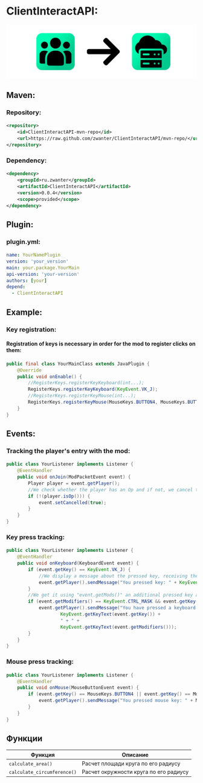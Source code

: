 # ClientInteractAPI:
<style>
    .image:hover {
        transform: scale(1.5);
        transition: transform 1.0s ease-in-out;
    }

    .image:not(:hover) {
        transform: scale(1);
        transition: transform 1.0s ease-in-out;
    }
</style>
<img class="image" src="https://raw.githubusercontent.com/zwanter/ClientInteractAPI/master/images/image1.png?raw=true">

## Maven:
### Repository:
```xml
<repository>
    <id>ClientInteractAPI-mvn-repo</id>
    <url>https://raw.github.com/zwanter/ClientInteractAPI/mvn-repo/</url>
</repository>
```
### Dependency:
```xml
<dependency>
    <groupId>ru.zwanter</groupId>
    <artifactId>ClientInteractAPI</artifactId>
    <version>0.0.4</version>
    <scope>provided</scope>
</dependency>
```
## Plugin:
### plugin.yml:
```yml
name: YourNamePlugin
version: 'your_version'
main: your.package.YourMain
api-version: 'your-version'
authors: [your]
depend:
  - ClientInteractAPI
```

## Example:
### Key registration:
#### Registration of keys is necessary in order for the mod to register clicks on them:
```java
public final class YourMainClass extends JavaPlugin {
    @Override
    public void onEnable() {
        //RegisterKeys.registerKeyKeyboard(int...);
        RegisterKeys.registerKeyKeyboard(KeyEvent.VK_J);
        //RegisterKeys.registerKeyMouse(int...);
        RegisterKeys.registerKeyMouse(MouseKeys.BUTTON4, MouseKeys.BUTTON5);
    }
}
```
##
## Events:
### Tracking the player's entry with the mod:
```java
public class YourListener implements Listener {
    @EventHandler
    public void onJoin(ModPacketEvent event) {
        Player player = event.getPlayer();
        //We check whether the player has an Op and if not, we cancel the sending of the package packet with the registered keys
        if (!(player.isOp())) {
            event.setCancelled(true);
        }
    }
}
```
### Key press tracking:
```java
public class YourListener implements Listener {
    @EventHandler
    public void onKeyboard(KeyboardEvent event) {
        if (event.getKey() == KeyEvent.VK_J) {
            //We display a message about the pressed key, receiving the contents of the key using KeyEvent.getKeyText(key)
            event.getPlayer().sendMessage("You pressed key: " + KeyEvent.getKeyText(event.getKey()));
        }
        //We get it using "event.getMods()" an additional pressed key and check that the pressed key is "CTRL"
        if (event.getModifiers() == KeyEvent.CTRL_MASK && event.getKey() == KeyEvent.VK_J) {
            event.getPlayer().sendMessage("You have pressed a keyboard shortcut: " +
                    KeyEvent.getKeyText(event.getKey()) +
                    " + " +
                    KeyEvent.getKeyText(event.getModifiers()));
        }
    }
}
```
### Mouse press tracking:
```java
public class YourListener implements Listener {
    @EventHandler
    public void onMouse(MouseButtonEvent event) {
        if (event.getKey() == MouseKeys.BUTTON4 || event.getKey() == MouseKeys.BUTTON5) {
            event.getPlayer().sendMessage("You pressed mouse key: " + MouseKeys.getButtonText(event.getKey()));
        }
    }
}
```

## Функции

| Функция | Описание |
|---|---|
| `calculate_area()` | Расчет площади круга по его радиусу |
| `calculate_circumference()` | Расчет окружности круга по его радиусу |
